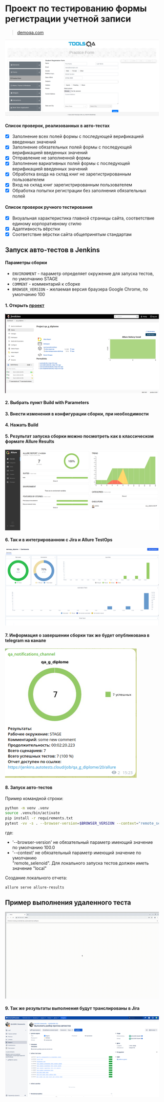 # Проект по тестированию формы регистрации учетной записи

> <a target="_blank" href="https://demoqa.com/">demoqa.com</a>

[//]: # (## Проект реализован с использованием)

[//]: # ()
[//]: # (<img src="/images/icons/python-original.svg" width="40" height="40" title="Python" alt=""> <img src="/images/icons/pytest.png" width="40" height="40" title="Pytest" alt=""> <img src="/images/icons/intellij_pycharm.png" width="40" height="40" title="PyCharm" alt=""> <img src="/images/icons/selenium.png" width="40" height="40" title="Selenium" alt=""> <img src="/images/icons/selene.png" width="40" height="40" title="Selene" alt=""> <img src="/images/icons/selenoid.png" width="40" height="40" title="Selenoid" alt=""> <img src="/images/icons/jenkins.png" width="40" height="40" title="Jenkins" alt=""> <img src="/images/icons/allure_report.png" width="40" height="40" title="Allure Report" alt=""> <img src="/images/icons/allure_testops.png" width="40" height="40" title="Allure TestOps" alt=""> <img src="/images/icons/telegram.png" width="40" height="40" title="Telegram" alt=""> <img src="/images/icons/jira-original.svg" width="40" height="40" title="Jira" alt=""> )


[//]: # (![This is an image]&#40;/images/icons/python-original.svg&#41;![This is an image]&#40;/images/icons/pytest.png&#41;![This is an image]&#40;/images/icons/intellij_pycharm.png&#41;![This is an image]&#40;/images/icons/selenium.png&#41;![This is an image]&#40;/images/icons/selene.png&#41;![This is an image]&#40;/images/icons/selenoid.png&#41;![This is an image]&#40;/images/icons/jenkins.png&#41;![This is an image]&#40;/images/icons/allure_report.png&#41;![This is an image]&#40;/images/icons/allure_testops.png&#41;![This is an image]&#40;/images/icons/telegram.png&#41;![This is an image]&#40;/images/icons/jira-original.svg&#41;)


![This is an image](/images/examples/test_page.png)

#### Список проверок, реализованных в авто-тестах

- [x] Заполнение всех полей формы с последующей верификацией введенных значений
- [x] Заполнение обязательных полей формы с последующей верификацией введенных значений
- [x] Отправление не заполненной формы
- [x] Заполнение вариативных полей формы с последующей верификацией введенных значений
- [x] Обработка входа на склад книг не зарегистрированным пользователем
- [x] Вход на склад книг зарегистрированным пользователем
- [x] Обработка попытки регистрации без заполнения обязательных полей

#### Список проверок ручного тестирования

- [x] Визуальная характеристика главной страницы сайта, соответствие единому корпоративному стилю
- [x] Адаптивность вёрстки
- [x] Соответствие вёрстки сайта общепринятым стандартам

## Запуск авто-тестов в Jenkins

#### Параметры сборки

* `ENVIRONMENT` - параметр определяет окружение для запуска тестов, по умолчанию STAGE
* `COMMENT` - комментарий к сборке
* `BROWSER_VERSION` - желаемая версия браузера Google Chrome, по умолчанию 100


#### 1. Открыть <a target="_blank" href="https://jenkins.autotests.cloud/job/qa_g_diplome/">проект</a>

![This is an image](/images/examples/jenkins_project_main.png)

#### 2. Выбрать пункт **Build with Parameters**

#### 3. Внести изменения в конфигурации сборки, при необходимости

#### 4. Нажать **Build**

#### 5. Результат запуска сборки можно посмотреть как в классическом формате Allure Results

![This is an image](/images/examples/allure_example.png)

#### 6. Так и в интегрированном с Jira и Allure TestOps

![This is an image](/images/examples/testops_example.png)

#### 7. Информация о завершении сборки так же будет опубликована в telegram на канале

![This is an image](/images/examples/notiffication_example.png)

#### 8. Запуск авто-тестов

Пример командной строки:

```bash
python -m venv .venv
source .venv/bin/activate
pip install -r requirements.txt
pytest -vv -s . --browser-version=$BROWSER_VERSION --context="remote_selenoid"
```
где:<br/> 
* '--browser-version' не обязательный параметр имеющий значение по умолчанию 100.0<br/>
* '--context' не обязательный параметр имеющий значение по умолчанию<br/> 
"remote_selenoid". Для локального запуска тестов должен иметь значение "local"

Создание локального отчета:

```bash
allure serve allure-results
```

## Пример выполнения удаленного теста

![This is an video](/images/videos/demo_test_execution.gif)

#### 9. Так же результаты выполнения будут транслированы в Jira

![This is an image](/images/examples/jira_integration.png)